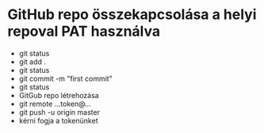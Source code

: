 # GitHub repo összekapcsolása a helyi repoval PAT használva

- git status 
- git add .
- git status 
- git commit -m "first commit"
- git status 
- GitGub repo létrehozása
- git remote ...token@...
- git push -u origin master
- kérni fogja a tokenünket